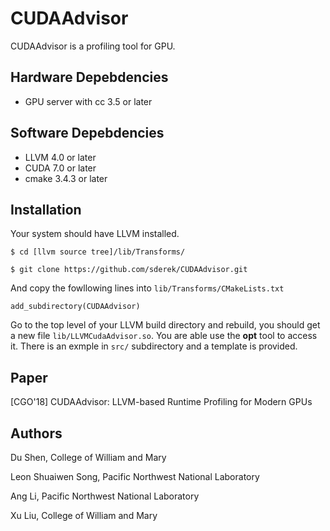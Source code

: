 # CUDAAdvisor

CUDAAdvisor is a profiling tool for GPU.

## Hardware Depebdencies
  - GPU server with cc 3.5 or later
 
## Software Depebdencies
  - LLVM 4.0 or later
  - CUDA 7.0 or later
  - cmake 3.4.3 or later

## Installation
Your system should have LLVM installed.

`$ cd [llvm source tree]/lib/Transforms/`

`$ git clone https://github.com/sderek/CUDAAdvisor.git`

And copy the fowllowing lines into `lib/Transforms/CMakeLists.txt`

`add_subdirectory(CUDAAdvisor)`

Go to the top level of your LLVM build directory and rebuild, you should get a new file `lib/LLVMCudaAdvisor.so`. You are able use the **opt** tool to access it. There is an exmple in `src/` subdirectory and a template is provided.

## Paper
[CGO'18] CUDAAdvisor: LLVM-based Runtime Profiling for Modern GPUs

## Authors
Du Shen, College of William and Mary

Leon Shuaiwen Song, Pacific Northwest National Laboratory

Ang Li, Pacific Northwest National Laboratory

Xu Liu, College of William and Mary
